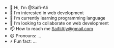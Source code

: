 - 👋 Hi, I’m @Saifi-Ali
- 👀 I’m interested in web development 
- 🌱 I’m currently learning programming language
- 💞️ I’m looking to collaborate on web development 
- 📫 How to reach me SaifiiAly@gmail.com
- 😄 Pronouns: ...
- ⚡ Fun fact: ...

<!---
Saifi-Ali/Saifi-Ali is a ✨ special ✨ repository because its `README.md` (this file) appears on your GitHub profile.
You can click the Preview link to take a look at your changes.
--->

